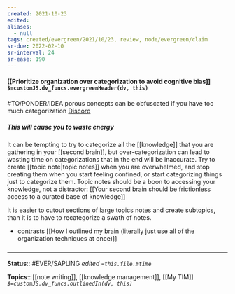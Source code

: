 ```yaml
---
created: 2021-10-23
edited: 
aliases:
  - null
tags: created/evergreen/2021/10/23, review, node/evergreen/claim
sr-due: 2022-02-10
sr-interval: 24
sr-ease: 190
---
```


#### [[Prioritize organization over categorization to avoid cognitive bias]] `$=customJS.dv_funcs.evergreenHeader(dv, this)`

#TO/PONDER/IDEA porous concepts can be obfuscated if you have too much categorization [Discord](https://discord.com/channels/686053708261228577/710585052769157141/916313872531603486)

##### This will cause you to waste energy

It can be tempting to try to categorize all the [[knowledge]] that you are gathering in your [[second brain]], but over-categorization can lead to wasting time on categorizations that in the end will be inaccurate. 
Try to create [[topic note|topic notes]] when you are overwhelmed, and stop creating them when you start feeling confined, or start categorizing things just to categorize them. Topic notes should be a boon to accessing your knowledge, not a distractor: [[Your second brain should be frictionless access to a curated base of knowledge]]

It is easier to cutout sections of large topics notes and create subtopics, than it is to have to recategorize a swath of notes. 

- contrasts [[How I outlined my brain (literally just use all of the organization techniques at once)]]
### <hr class="footnote"/>

**Status**:: #EVER/SAPLING
*edited `=this.file.mtime`*

**Topics**:: [[note writing]], [[knowledge management]], [[My TIM]]
*`$=customJS.dv_funcs.outlinedIn(dv, this)`*
